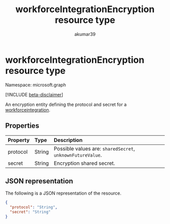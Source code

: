 ﻿---
title: "workforceIntegrationEncryption resource type"
description: "An encryption entity defining the protocol and secret for a workforce integration."
localization_priority: Normal
author: "akumar39"
ms.prod: "microsoft-teams"
doc_type: "resourcePageType"
---

# workforceIntegrationEncryption resource type

Namespace: microsoft.graph

[!INCLUDE [beta-disclaimer](../../includes/beta-disclaimer.md)]

An encryption entity defining the protocol and secret for a [workforceintegration](../resources/workforceintegration.md).

## Properties

| Property | Type   | Description                                                |
| :------- | :----- | :--------------------------------------------------------- |
| protocol | String | Possible values are: `sharedSecret`, `unknownFutureValue`. |
| secret   | String | Encryption shared secret.                                  |

## JSON representation

The following is a JSON representation of the resource.

<!-- {
  "blockType": "resource",
  "optionalProperties": [

  ],
  "@odata.type": "microsoft.graph.workforceIntegrationEncryption",
  "baseType": null
}-->

```json
{
  "protocol": "String",
  "secret": "String"
}
```

<!-- uuid: 16cd6b66-4b1a-43a1-adaf-3a886856ed98
2019-02-04 14:57:30 UTC -->

<!-- {
  "type": "#page.annotation",
  "description": "workforceIntegrationEncryption resource",
  "keywords": "",
  "section": "documentation",
  "tocPath": ""
}-->
